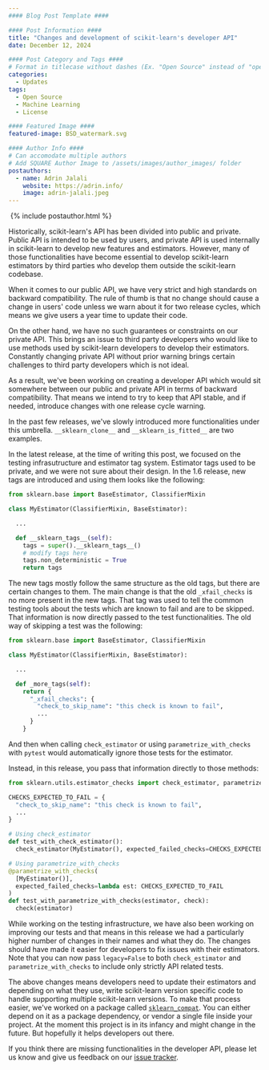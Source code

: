 ```yaml
---
#### Blog Post Template ####

#### Post Information ####
title: "Changes and development of scikit-learn's developer API"
date: December 12, 2024

#### Post Category and Tags ####
# Format in titlecase without dashes (Ex. "Open Source" instead of "open-source")
categories:
  - Updates
tags:
  - Open Source
  - Machine Learning
  - License

#### Featured Image ####
featured-image: BSD_watermark.svg

#### Author Info ####
# Can accomodate multiple authors
# Add SQUARE Author Image to /assets/images/author_images/ folder
postauthors:
  - name: Adrin Jalali
    website: https://adrin.info/
    image: adrin-jalali.jpeg
---
```

<div>
  <img src="/assets/images/posts_images/{{ page.featured-image }}" alt="">
  {% include postauthor.html %}
</div>

Historically, scikit-learn's API has been divided into public and private. Public API is
intended to be used by users, and private API is used internally in scikit-learn to
develop new features and estimators. However, many of those functionalities have become
essential to develop scikit-learn estimators by third parties who develop them outside
the scikit-learn codebase.

When it comes to our public API, we have very strict and high standards on backward
compatibility. The rule of thumb is that no change should cause a change in users'
code unless we warn about it for two release cycles, which means we give users a year
time to update their code.

On the other hand, we have no such guarantees or constraints on our private API. This
brings an issue to third party developers who would like to use methods used by
scikit-learn developers to develop their estimators. Constantly changing private API
without prior warning brings certain challenges to third party developers which is not
ideal.

As a result, we've been working on creating a developer API which would sit somewhere
between our public and private API in terms of backward compatibility. That means we
intend to try to keep that API stable, and if needed, introduce changes with one release
cycle warning.

In the past few releases, we've slowly introduced more functionalities under this
umbrella. `__sklearn_clone__` and `__sklearn_is_fitted__` are two examples.

In the latest release, at the time of writing this post, we focused on the testing
infrasutructure and estimator tag system. Estimator tags used to be private, and we
were not sure about their design. In the 1.6 release, new tags are introduced and
using them looks like the following:

```python
from sklearn.base import BaseEstimator, ClassifierMixin

class MyEstimator(ClassifierMixin, BaseEstimator):

  ...

  def __sklearn_tags__(self):
    tags = super().__sklearn_tags__()
    # modify tags here
    tags.non_deterministic = True
    return tags
```

The new tags mostly follow the same structure as the old tags, but there are certain
changes to them. The main change is that the old `_xfail_checks` is no more present
in the new tags. That tag was used to tell the common testing tools about the tests
which are known to fail and are to be skipped. That information is now directly passed
to the test functionalities. The old way of skipping a test was the following:

```python
from sklearn.base import BaseEstimator, ClassifierMixin

class MyEstimator(ClassifierMixin, BaseEstimator):

  ...

  def _more_tags(self):
    return {
      "_xfail_checks": {
        "check_to_skip_name": "this check is known to fail",
        ...
      }
    }
```

And then when calling `check_estimator` or using `parametrize_with_checks` with `pytest`
would automatically ignore those tests for the estimator.

Instead, in this release, you pass that information directly to those methods:

```python
from sklearn.utils.estimator_checks import check_estimator, parametrize_with_checks

CHECKS_EXPECTED_TO_FAIL = {
  "check_to_skip_name": "this check is known to fail",
  ...
}

# Using check_estimator
def test_with_check_estimator():
  check_estimator(MyEstimator(), expected_failed_checks=CHECKS_EXPECTED_TO_FAIL)

# Using parametrize_with_checks
@parametrize_with_checks(
  [MyEstimator()],
  expected_failed_checks=lambda est: CHECKS_EXPECTED_TO_FAIL
)
def test_with_parametrize_with_checks(estimator, check):
  check(estimator)
```

While working on the testing infrastructure, we have also been working on improving our
tests and that means in this release we had a particularly higher number of changes in
their names and what they do. The changes should have made it easier for developers to
fix issues with their estimators. Note that you can now pass `legacy=False` to both
`check_estimator` and `parametrize_with_checks` to include only strictly API related
tests.

The above changes means developers need to update their estimators and depending on
what they use, write scikit-learn version specific code to handle supporting multiple
scikit-learn versions. To make that process easier, we've worked on a package called
[`sklearn_compat`](https://github.com/sklearn-compat/sklearn-compat/). You can either
depend on it as a package dependency, or vendor a single file inside your project. At
the moment this project is in its infancy and might change in the future. But hopefully
it helps developers out there.

If you think there are missing functionalities in the developer API, please let us know
and give us feedback on our [issue tracker](
https://github.com/scikit-learn/scikit-learn/issues).

